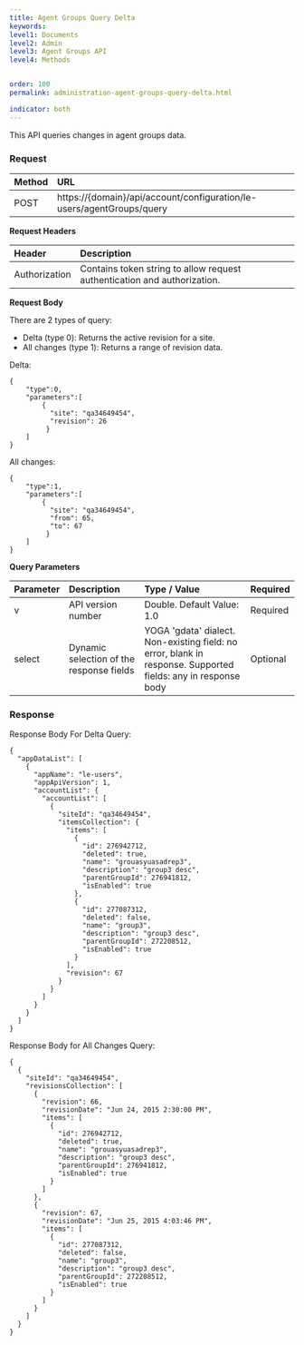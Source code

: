 ```yaml
---
title: Agent Groups Query Delta
keywords:
level1: Documents
level2: Admin
level3: Agent Groups API
level4: Methods


order: 100
permalink: administration-agent-groups-query-delta.html

indicator: both
---
```


This API queries changes in agent groups data.

### Request

| Method | URL| 
| :-------- | :---- |
 |POST | https://{domain}/api/account/configuration/le-users/agentGroups/query |

**Request Headers**

| Header | Description |
| :------- | :------------| 
 |Authorization | Contains token string to allow request authentication and authorization. |

**Request Body**

There are 2 types of query:

- Delta (type 0): Returns the active revision for a site.
- All changes (type 1): Returns a range of revision data.

Delta:

    {
        "type":0,
        "parameters":[
            {
              "site": "qa34649454",
              "revision": 26
             }
        ]
    }

All changes:

    {
        "type":1,
        "parameters":[
            {
              "site": "qa34649454",
              "from": 65,
              "to": 67
             }
        ]
    }

**Query Parameters**

| Parameter | Description  |Type / Value | Required |
 |:----------- | :------------- | :-------------- | :--- |
 |v | API version number | Double. Default Value: 1.0 | Required |
 |select | Dynamic selection of the response fields | YOGA 'gdata' dialect. Non-existing  field: no error, blank in response. Supported fields: any in response body | Optional |

### Response

Response Body For Delta Query:

    {
      "appDataList": [
        {
          "appName": "le-users",
          "appApiVersion": 1,
          "accountList": {
            "accountList": [
              {
                "siteId": "qa34649454",
                "itemsCollection": {
                  "items": [
                    {
                      "id": 276942712,
                      "deleted": true,
                      "name": "grouasyuasadrep3",
                      "description": "group3 desc",
                      "parentGroupId": 276941812,
                      "isEnabled": true
                    },
                    {
                      "id": 277087312,
                      "deleted": false,
                      "name": "group3",
                      "description": "group3 desc",
                      "parentGroupId": 272208512,
                      "isEnabled": true
                    }
                  ],
                  "revision": 67
                }
              }
            ]
          }
        }
      ]
    }

Response Body for All Changes Query:

    {
      {
        "siteId": "qa34649454",
        "revisionsCollection": [
          {
            "revision": 66,
            "revisionDate": "Jun 24, 2015 2:30:00 PM",
            "items": [
              {
                "id": 276942712,
                "deleted": true,
                "name": "grouasyuasadrep3",
                "description": "group3 desc",
                "parentGroupId": 276941812,
                "isEnabled": true
              }
            ]
          },
          {
            "revision": 67,
            "revisionDate": "Jun 25, 2015 4:03:46 PM",
            "items": [
              {
                "id": 277087312,
                "deleted": false,
                "name": "group3",
                "description": "group3 desc",
                "parentGroupId": 272208512,
                "isEnabled": true
              }
            ]
          }
        ]
      }
    }
